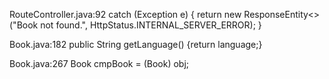 RouteController.java:92
catch (Exception e) {
return new ResponseEntity<>("Book not found.", HttpStatus.INTERNAL_SERVER_ERROR);
}

Book.java:182
public String getLanguage() {return language;}

Book.java:267
Book cmpBook = (Book) obj;